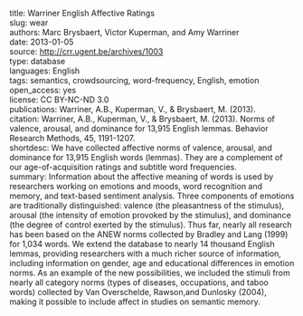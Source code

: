 title: Warriner English Affective Ratings \
slug: wear \
authors: Marc Brysbaert, Victor Kuperman, and Amy Warriner \
date: 2013-01-05 \
source: http://crr.ugent.be/archives/1003 \
type: database \
languages: English \
tags: semantics, crowdsourcing, word-frequency, English, emotion \
open_access: yes \
license: CC BY-NC-ND 3.0 \
publications: Warriner, A.B., Kuperman, V., & Brysbaert, M. (2013). \
citation: Warriner, A.B., Kuperman, V., & Brysbaert, M. (2013). Norms of valence, arousal, and dominance for 13,915 English lemmas. Behavior Research Methods, 45, 1191-1207. \
shortdesc: We have collected affective norms of valence, arousal, and dominance for 13,915 English words (lemmas). They are a complement of our age-of-acquisition ratings and subtitle word frequencies. \
summary: Information about the affective meaning of words is used by researchers working on emotions and moods, word recognition and memory, and text-based sentiment analysis. Three components of emotions are traditionally distinguished: valence (the pleasantness of the stimulus), arousal (the intensity of emotion provoked by the stimulus), and dominance (the degree of control exerted by the stimulus). Thus far, nearly all research has been based on the ANEW norms collected by Bradley and Lang (1999) for 1,034 words. We extend the database to nearly 14 thousand English lemmas, providing researchers with a much richer source of information, including information on gender, age and educational differences in emotion norms. As an example of the new possibilities, we included the stimuli from nearly all category norms (types of diseases, occupations, and taboo words) collected by Van Overschelde, Rawson,and Dunlosky (2004), making it possible to include affect in studies on semantic memory. 
